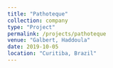 ```yaml
---
title: "Pathoteque"
collection: company
type: "Project"
permalink: /projects/pathoteque
venue: "Galbert, Haddoula"
date: 2019-10-05
location: "Curitiba, Brazil"
---
```

